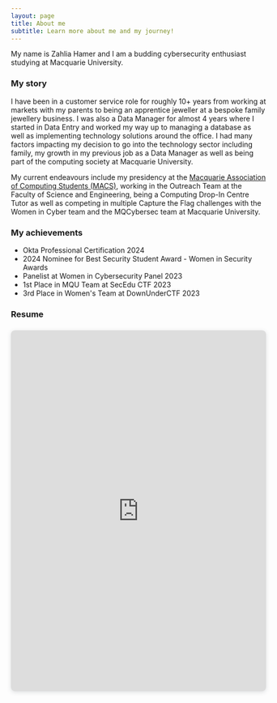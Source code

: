 ```yaml
---
layout: page
title: About me
subtitle: Learn more about me and my journey!
---
```


My name is Zahlia Hamer and I am a budding cybersecurity enthusiast studying at Macquarie University.

### My story

I have been in a customer service role for roughly 10+ years from working at markets with my parents to being an apprentice jeweller at a bespoke family jewellery business. I was also a Data Manager for almost 4 years where I started in Data Entry and worked my way up to managing a database as well as implementing technology solutions around the office. I had many factors impacting my decision to go into the technology sector including family, my growth in my previous job as a Data Manager as well as being part of the computing society at Macquarie University.

My current endeavours include my presidency at the [Macquarie Association of Computing Students (MACS)](https://macs.codes/), working in the Outreach Team at the Faculty of Science and Engineering, being a Computing Drop-In Centre Tutor as well as competing in multiple Capture the Flag challenges with the Women in Cyber team and the MQCybersec team at Macquarie University.

### My achievements
- Okta Professional Certification 2024
- 2024 Nominee for Best Security Student Award - Women in Security Awards
- Panelist at Women in Cybersecurity Panel 2023
- 1st Place in MQU Team at SecEdu CTF 2023
- 3rd Place in Women's Team at DownUnderCTF 2023


### Resume
<div style="position: relative; width: 100%; height: 0; padding-top: 141.4286%;
 padding-bottom: 0; box-shadow: 0 2px 8px 0 rgba(63,69,81,0.16); margin-top: 1.6em; margin-bottom: 0.9em; overflow: hidden;
 border-radius: 8px; will-change: transform;">
  <iframe loading="lazy" style="position: absolute; width: 100%; height: 100%; top: 0; left: 0; border: none; padding: 0;margin: 0;"
    src="https:&#x2F;&#x2F;www.canva.com&#x2F;design&#x2F;DAGIFXybyb4&#x2F;mfcY71XgrC4RsUUUiQk3CA&#x2F;view?embed" allowfullscreen="allowfullscreen" allow="fullscreen">
  </iframe>
</div>
<a href="https:&#x2F;&#x2F;www.canva.com&#x2F;design&#x2F;DAGIFXybyb4&#x2F;mfcY71XgrC4RsUUUiQk3CA&#x2F;view?utm_content=DAGIFXybyb4&amp;utm_campaign=designshare&amp;utm_medium=embeds&amp;utm_source=link" target="_blank" rel="noopener"></a>

